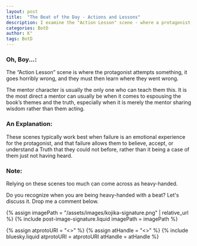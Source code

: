 ```yaml
---
layout: post
title:  "The Beat of the Day - Actions and Lessons"
description: I examine the "Action Lesson" scene - where a protagonist's failure creates an opportunity for growth through some form of mentorship. While these moments can powerfully convey themes and truths through emotional learning rather than mere instruction, I caution against overuse. The key is ensuring the protagonist's failure leads to genuine understanding rather than simple information transfer, though too many such scenes can feel heavy-handed.
categories: BotD
author: K°
tags: BotD
---
```


### Oh, Boy...:
The “Action Lesson” scene is where the protagonist attempts something, it goes horribly wrong, and they must then learn where they went wrong.

The mentor character is usually the only one who can teach them this. It is the most direct a mentor can usually be when it comes to espousing the book’s themes and the truth, especially when it is merely the mentor sharing wisdom rather than them acting.

### An Explanation:
These scenes typically work best when failure is an emotional experience for the protagonist, and that failure allows them to believe, accept, or understand a Truth that they could not before, rather than it being a case of them just not having heard.

### Note:
Relying on these scenes too much can come across as heavy-handed.

Do you recognize when you are being heavy-handed with a beat? Let's discuss it. Drop me a comment below.

<!-- signature -->
{% assign imagePath = "/assets/images/kojika-signature.png" | relative_url %}
{% include post-image-signature.liquid imagePath = imagePath %}

<!-- comments -->
{% assign atprotoURI = "<<atprotoURI>>" %}
{% assign atHandle = "<<atHandle>>" %}
{% include bluesky.liquid atprotoURI = atprotoURI atHandle = atHandle %}